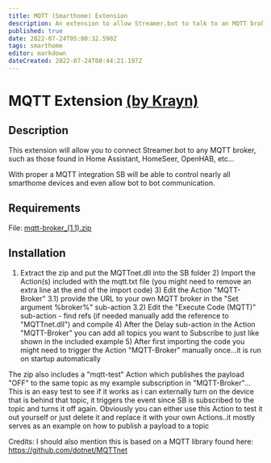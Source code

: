 ```yaml
---
title: MQTT (Smarthome) Extension
description: An extension to allow Streamer.bot to talk to an MQTT broker used in most smart home software like Home Assistant, OpenHAB, HomeSeer, etc
published: true
date: 2022-07-24T05:00:32.590Z
tags: smarthome
editor: markdown
dateCreated: 2022-07-24T00:44:21.197Z
---
```


# MQTT Extension [(by Krayn)](https://www.twitch.tv/krayn_)
## Description
This extension will allow you to connect Streamer.bot to any MQTT broker, such as those found in Home Assistant, HomeSeer, OpenHAB, etc...

With proper a MQTT integration SB will be able to control nearly all smarthome devices and even allow bot to bot communication.

## Requirements
File: [mqtt-broker_(1.1).zip](/extensions/mqtt/files/mqtt-broker_(1.1).zip)

## Installation
1) Extract the zip and put the MQTTnet.dll into the SB folder 2) Import the Action(s) included with the mqtt.txt file (you might need to remove an extra line at the end of the import code) 3) Edit the Action "MQTT-Broker" 3.1) provide the URL to your own MQTT broker in the "Set argument %broker%" sub-action 3.2) Edit the "Execute Code (MQTT)" sub-action - find refs (if needed manually add the reference to "MQTTnet.dll") and compile 4) After the Delay sub-action in the Action "MQTT-Broker" you can add all topics you want to Subscribe to just like shown in the included example 5) After first importing the code you might need to trigger the Action "MQTT-Broker" manually once...it is run on startup automatically

The zip also includes a "mqtt-test" Action which publishes the payload "OFF" to the same topic as my example subscription in "MQTT-Broker"... This is an easy test to see if it works as i can externally turn on the device that is behind that topic, it triggers the event since SB is subscribed to the topic and turns it off again. Obviously you can either use this Action to test it out yourself or just delete it and replace it with your own Actions..it mostly serves as an example on how to publish a payload to a topic

Credits: I should also mention this is based on a MQTT library found here: https://github.com/dotnet/MQTTnet
